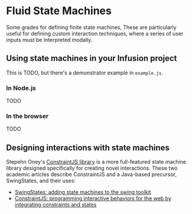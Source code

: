 # Fluid State Machines

Some grades for defining finite state machines,
These are particularly useful for defining custom interaction techniques, where a series of user inputs must be interpreted modally.

## Using state machines in your Infusion project
This is TODO, but there's a demonstrator example in `example.js`.

### In Node.js
TODO

### In the browser
TODO

## Designing interactions with state machines
Stepehn Oney's [ConstraintJS library](https://github.com/soney/constraintjs) is a more full-featured state machine library designed specifically for creating novel interactions.
These two academic articles describe ConstraintJS and a Java-based precursor, SwingStates, and their uses:
 - [SwingStates: adding state machines to the swing toolkit](https://dl-acm-org.ocadu.idm.oclc.org/doi/abs/10.1145/1166253.1166302)
 - [ConstraintJS: programming interactive behaviors for the web by integrating constraints and states](https://dl-acm-org.ocadu.idm.oclc.org/doi/abs/10.1145/2380116.2380146)
